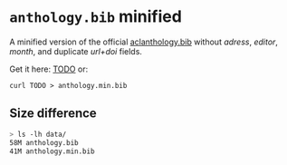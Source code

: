 # `anthology.bib` minified

A minified version of the official [aclanthology.bib](https://aclanthology.org/) without _adress_, _editor_, _month_, and duplicate _url+doi_ fields.

Get it here: [TODO](TOOD) or:
```
curl TODO > anthology.min.bib
```


## Size difference

```bash
> ls -lh data/
58M anthology.bib
41M anthology.min.bib
```